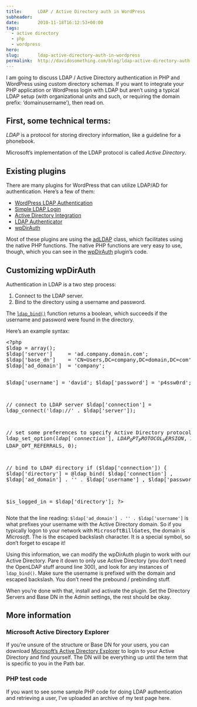 ```yaml
---
title:      LDAP / Active Directory auth in WordPress
subheader:  
date:       2010-11-18T16:12:53+00:00
tags:
  - active directory
  - php
  - wordpress
hero:       
slug:       ldap-active-directory-auth-in-wordpress
permalink:  http://davidosomething.com/blog/ldap-active-directory-auth-in-wordpress/
---
```



<p>
 I am going to discuss LDAP / Active Directory authentication in PHP and WordPress using custom directory schemas. If you want to integrate your PHP application or WordPress login with LDAP but aren&#8217;t using a typical LDAP setup (with organizational units and such, or requiring the domain prefix: &#8216;domainusername&#8217;), then read on.
</p>
<h2>First, some technical terms:</h2>
<p>
 <em>LDAP</em> is a protocol for storing directory information, like a guideline for a phonebook.
</p>
<p>
 Microsoft&#8217;s implementation of the LDAP protocol is called <em>Active Directory</em>.
</p>
<h2>Existing plugins</h2>
<p>
 There are many plugins for WordPress that can utilize LDAP/AD for authentication. Here&#8217;s a few of them:
</p>
<ul>
<li><a href="http://wordpress.org/extend/plugins/wpldap/">WordPress LDAP Authentication</a></li>
<li><a href="http://wordpress.org/extend/plugins/simple-ldap-login/">Simple LDAP Login</a></li>
<li><a href="http://wordpress.org/extend/plugins/active-directory-integration/">Active Directory Integration</a></li>
<li><a href="http://wordpress.org/extend/plugins/wp-ldap-auth/">LDAP Authenticator</a></li>
<li><a href="http://wordpress.org/extend/plugins/wpdirauth/">wpDirAuth</a></li>
</ul>
<p>
 Most of these plugins are using the <a href="http://adldap.sourceforge.net/">adLDAP</a> class, which facilitates using the native PHP functions. The native PHP functions are very easy to use, though, which you can see in the <a href="http://wordpress.org/extend/plugins/wpdirauth/">wpDirAuth</a> plugin&#8217;s code.
</p>
<h2>Customizing wpDirAuth</h2>
<p>
 Authentication in LDAP is a two step process:
</p>
<ol>
<li>Connect to the LDAP server.</li>
<li>Bind to the directory using a username and password.</li>
</ol>
<p>
 The <code><a href="http://php.net/manual/en/function.ldap-bind.php">ldap_bind()</a></code> function returns a boolean, which succeeds if the username and password were found in the directory.
</p>
<p>
 Here&#8217;s an example syntax:
</p>
<pre>
&lt;?php
$ldap = array();
$ldap['server'] 	= 'ad.company.domain.com';
$ldap['base_dn']	= 'CN=Users,DC=company,DC=domain,DC=com';
$ldap['ad_domain'] 	= 'company';

$ldap['username']	= 'david';
$ldap['password']	= 'p4ssw0rd';

// connect to LDAP server
$ldap['connection'] = ldap_connect('ldap://' . $ldap['server']);

// set some preferences to specify Active Directory protocol
ldap_set_option($ldap['connection'], LDAP_OPT_PROTOCOL_VERSION, 3);
ldap_set_option($ldap['connection'], LDAP_OPT_REFERRALS, 0);

// bind to LDAP directory
if ($ldap['connection']) {
	$ldap['directory'] = @ldap_bind(
	  $ldap['connection']
	, $ldap['ad_domain'] . '' . $ldap['username']
	, $ldap['password']);
}

$is_logged_in = $ldap['directory'];
?&gt;
</pre>
<p>
 Note that the line reading: <code>$ldap['ad_domain'] . '' . $ldap['username']</code> is what prefixes your username with the Active Directory domain. So if you typically logon to your network with <kbd>MicrosoftBillGates</kbd>, the domain is <var>Microsoft</var>. The <samp></samp> is the escaped backslash character. It is a special symbol, so don&#8217;t forget to escape it!
</p>
<p>
 Using this information, we can modify the wpDirAuth plugin to work with our Active Directory. Pare it down to only use Active Directory (you don&#8217;t need the OpenLDAP stuff around line 300), and look for any instances of <code>ldap_bind()</code>. Make sure the username is prefixed with the domain and escaped backslash. You don&#8217;t need the prebound / prebinding stuff.
</p>
<p>
 When you&#8217;re done with that, install and activate the plugin. Set the Directory Servers and Base DN in the Admin settings, the rest should be okay.
</p>
<h2>More information</h2>
<h3>Microsoft Active Directory Explorer</h3>
<p>
 If you&#8217;re unsure of the structure or Base DN for your users, you can download <a href="http://technet.microsoft.com/en-us/sysinternals/bb963907.aspx">Microsoft&#8217;s Active Directory Explorer</a> to login to your Active Directory and find yourself. The DN will be everything up until the term that is specific to you in the Path bar.
</p>
</p>
<h3>PHP test code</h3>
<p>
 If you want to see some sample PHP code for doing LDAP authentication and retrieving a user, I&#8217;ve uploaded an archive of my test page here.</p>

